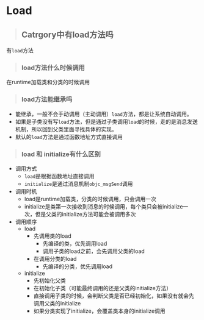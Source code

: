 # Load

> ## Catrgory中有load方法吗

有`load`方法

> ### load方法什么时候调用

在runtime加载类和分类的时候调用

> ### load方法能继承吗

* 能继承，一般不会手动调用（主动调用）`load`方法，都是让系统自动调用。
* 如果是子类没有写`load`方法，但是通过子类调用`load`的时候，走的是消息发送机制，所以回到父类里面寻找具体的实现。
* 默认的`load`方法是通过函数地址方式直接调用

> ### load 和 initialize有什么区别

* 调用方式
  * `load`是根据函数地址直接调用
  * `initialize`是通过消息机制`objc_msgSend`调用
* 调用时机
  * load是runtime加载类，分类的时候调用，只会调用一次
  * initialize是类第一次接收到消息的时候调用，每个类只会被initialize一次，但是父类的initialize方法可能会被调用多次
* 调用顺序
  * load
    * 先调用类的load
      * 先编译的类，优先调用load
      * 调用子类的load之前，会先调用父类的load
    * 在调用分类的load
      * 先编译的分类，优先调用load
  * initialize
    * 先初始化父类
    * 在初始化子类（可能最终调用的还是父类的initialize方法）
    * 直接调用子类的时候，会判断父类是否已经初始化，如果没有就会先调用父类的initialize
    * 如果分类实现了initialize，会覆盖类本身的initialize调用

